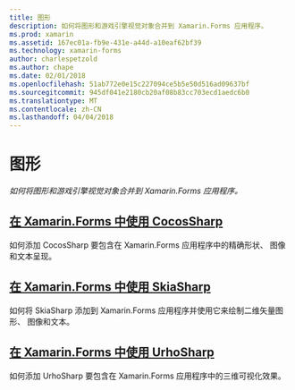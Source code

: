 ```yaml
---
title: 图形
description: 如何将图形和游戏引擎视觉对象合并到 Xamarin.Forms 应用程序。
ms.prod: xamarin
ms.assetid: 167ec01a-fb9e-431e-a44d-a10eaf62bf39
ms.technology: xamarin-forms
author: charlespetzold
ms.author: chape
ms.date: 02/01/2018
ms.openlocfilehash: 51ab772e0e15c227094ce5b5e50d516ad09637bf
ms.sourcegitcommit: 945df041e2180cb20af08b83cc703ecd1aedc6b0
ms.translationtype: MT
ms.contentlocale: zh-CN
ms.lasthandoff: 04/04/2018
---
```

# <a name="graphics"></a>图形

_如何将图形和游戏引擎视觉对象合并到 Xamarin.Forms 应用程序。_

## <a name="using-cocossharp-in-xamarinformscocossharpmd"></a>[在 Xamarin.Forms 中使用 CocosSharp](cocossharp.md)

如何添加 CocosSharp 要包含在 Xamarin.Forms 应用程序中的精确形状、 图像和文本呈现。

## <a name="using-skiasharp-in-xamarinformsskiasharpindexmd"></a>[在 Xamarin.Forms 中使用 SkiaSharp](skiasharp/index.md)

如何将 SkiaSharp 添加到 Xamarin.Forms 应用程序并使用它来绘制二维矢量图形、 图像和文本。

## <a name="using-urhosharp-in-xamarinformsurhosharpmd"></a>[在 Xamarin.Forms 中使用 UrhoSharp](urhosharp.md)

如何添加 UrhoSharp 要包含在 Xamarin.Forms 应用程序中的三维可视化效果。
